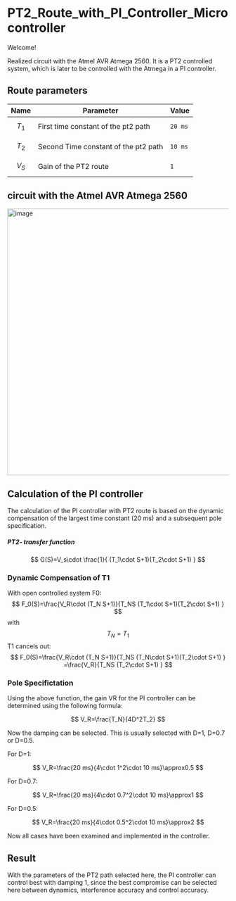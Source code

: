 # PT2_Route_with_PI_Controller_Microcontroller
 
 Welcome!
 
 Realized circuit with the Atmel AVR Atmega 2560. It is a PT2 controlled system, which is later to be controlled with the Atmega in a PI controller.
 
 ## Route parameters
 
 |Name                |Parameter                         |Value                       |
|----------------|-------------------------------|-----------------------------|
|$$T_1$$|First time constant of the pt2 path           |`20 ms`          |
|$$T_2$$  | Second Time constant of the pt2 path            |`10 ms`            |
|$$V_S$$        |Gain of the PT2 route|`1`|
 
 ## circuit with the Atmel AVR Atmega 2560
 
 <img width="606" alt="image" src="https://user-images.githubusercontent.com/95079900/198340233-be049739-d353-47f0-a53f-bef25f40fa63.png">
 
 ## Calculation of the PI controller
The calculation of the PI controller with PT2 route is based on the dynamic compensation of the largest time constant (20 ms) and a subsequent pole specification.
#####  PT2- transfer function
$$
G(S)=V_s\cdot \frac{1}{ (T_1\cdot S+1)(T_2\cdot S+1) }
$$
### Dynamic Compensation of T1
With open controlled system F0:
$$
F_0(S)=\frac{V_R\cdot (T_N S+1)}{T_NS (T_1\cdot S+1)(T_2\cdot S+1) } 
$$
with $$ T_N=T_1$$ T1 cancels out:
$$
F_0(S)=\frac{V_R\cdot (T_N S+1)}{T_NS (T_N\cdot S+1)(T_2\cdot S+1) } =\frac{V_R}{T_NS (T_2\cdot S+1) }
$$
### Pole Specifictation
Using the above function, the gain VR for the PI controller can be determined using the following formula:

$$
V_R=\frac{T_N}{4D^2T_2}
$$

Now the damping can be selected. This is usually selected with D=1, D=0.7 or D=0.5.

 For D=1:
 
 $$
 V_R=\frac{20 ms}{4\cdot 1^2\cdot 10 ms}\approx0.5
 $$
 
 For D=0.7:
 
 $$
 V_R=\frac{20 ms}{4\cdot 0.7^2\cdot 10 ms}\approx1
 $$
 
 For D=0.5: 
 
 $$
 V_R=\frac{20 ms}{4\cdot 0.5^2\cdot 10 ms}\approx2
 $$
 
 Now all cases have been examined and implemented in the controller.
 
 ## Result 
 With the parameters of the PT2 path selected here, the PI controller can control best with damping 1, since the best compromise can be selected here between dynamics, interference accuracy and control accuracy.

